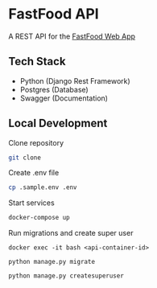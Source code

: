 # FastFood API

A REST API for the [FastFood Web App]()

## Tech Stack

- Python (Django Rest Framework)
- Postgres (Database)
- Swagger (Documentation)

## Local Development

Clone repository

```bash
git clone
```

Create .env file

```bash
cp .sample.env .env
```

Start services

```bash
docker-compose up
```

Run migrations and create super user

```
docker exec -it bash <api-container-id>

python manage.py migrate 

python manage.py createsuperuser
```
